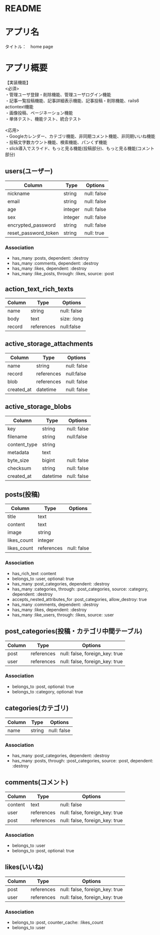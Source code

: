 # README
# アプリ名
タイトル：　home page
# アプリ概要
【実装機能】<br>
<必須><br>
・管理ユーザ登録・削除機能、管理ユーザログイン機能<br>
・記事一覧投稿機能、記事詳細表示機能、記事投稿・削除機能、rails6 actiontext機能<br>
・画像投稿、ページネーション機能<br>
・単体テスト、機能テスト、統合テスト<br>
<br>
<応用><br>
・Googleカレンダー、カテゴリ機能、非同期コメント機能、非同期いいね機能<br>
・投稿文字数カウント機能、検索機能、パンくず機能<br>
・slick導入でスライド、もっと見る機能(投稿部分)、もっと見る機能(コメント部分)

## users(ユーザー)
|Column|Type|Options|
|------|----|-------|
|nickname|string|null: false|
|email|string|null: false|
|age|integer|null: false|
|sex|integer|null: false|
|encrypted_password|string|null: false|
|reset_password_token|string|null: true|

### Association
- has_many :posts, dependent: :destroy
- has_many :comments, dependent: :destroy
- has_many :likes, dependent: :destroy
- has_many :like_posts, through: :likes, source: :post


## action_text_rich_texts
|Column|Type|Options|
|------|----|-------|
|name|string|null: false|
|body|text|size: :long|
|record|references|null:false|


## active_storage_attachments
|Column|Type|Options|
|------|----|-------|
|name|string|null: false|
|record|references|null:false|
|blob|references|null: false|
|created_at|datetime|null: false|


## active_storage_blobs
|Column|Type|Options|
|------|----|-------|
|key|string|null: false|
|filename|string|null:false|
|content_type|string|
|metadata|text|
|byte_size|bigint|null: false|
|checksum|string|null: false|
|created_at|datetime|null: false|


## posts(投稿)
|Column|Type|Options|
|------|----|-------|
|title|text|
|content|text|
|image|string|
|likes_count|integer|
|likes_count|references|null: false|

### Association
- has_rich_text :content
- belongs_to :user, optional: true
- has_many :post_categories, dependent: :destroy
- has_many :categories, through: :post_categories, source: :category, dependent: :destroy
- accepts_nested_attributes_for :post_categories, allow_destroy: true
- has_many :comments, dependent: :destroy
- has_many :likes, dependent: :destroy
- has_many :like_users, through: :likes, source: :user


## post_categories(投稿・カテゴリ中間テーブル)
|Column|Type|Options|
|------|----|-------|
|post|references|null: false, foreign_key: true|
|user|references|null: false, foreign_key: true|

### Association
- belongs_to :post, optional: true
- belongs_to :category, optional: true


## categories(カテゴリ)
|Column|Type|Options|
|------|----|-------|
|name|string|null: false|

### Association
- has_many :post_categories, dependent: :destroy
- has_many :posts, through: :post_categories, source: :post, dependent: :destroy


## comments(コメント)
|Column|Type|Options|
|------|----|-------|
|content|text|null: false|
|user|references|null: false, foreign_key: true|
|post|references|null: false, foreign_key: true|

### Association
- belongs_to :user
- belongs_to :post, optional: true


## likes(いいね)
|Column|Type|Options|
|------|----|-------|
|post|references|null: false, foreign_key: true|
|user|references|null: false, foreign_key: true|

### Association
- belongs_to :post, counter_cache: :likes_count
- belongs_to :user
